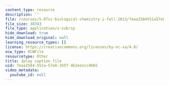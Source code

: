 ```yaml
---
content_type: resource
description: ''
file: /courses/5-07sc-biological-chemistry-i-fall-2013/7eaa2584551a57e8355f4b2ee1cc4b65_ojvz7pVVZ-o.srt
file_size: 38343
file_type: application/x-subrip
hide_download: true
hide_download_original: null
learning_resource_types: []
license: https://creativecommons.org/licenses/by-nc-sa/4.0/
ocw_type: OCWFile
resourcetype: Other
title: 3play caption file
uid: 7eaa2584-551a-57e8-355f-4b2ee1cc4b65
video_metadata:
  youtube_id: null
---
```

